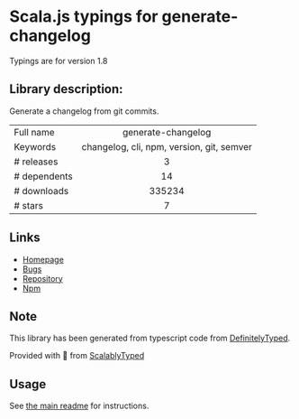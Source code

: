 
# Scala.js typings for generate-changelog

Typings are for version 1.8

## Library description:
Generate a changelog from git commits.

|                    |                 |
| ------------------ | :-------------: |
| Full name          | generate-changelog |
| Keywords           | changelog, cli, npm, version, git, semver |
| # releases         | 3 |
| # dependents       | 14 |
| # downloads        | 335234 |
| # stars            | 7 |

## Links
- [Homepage](https://github.com/lob/generate-changelog#readme)
- [Bugs](https://github.com/lob/generate-changelog/issues)
- [Repository](https://github.com/lob/generate-changelog)
- [Npm](https://www.npmjs.com/package/generate-changelog)
    


## Note
This library has been generated from typescript code from [DefinitelyTyped](https://definitelytyped.org).

Provided with :purple_heart: from [ScalablyTyped](https://github.com/oyvindberg/ScalablyTyped)

## Usage
See [the main readme](../../readme.md) for instructions.


